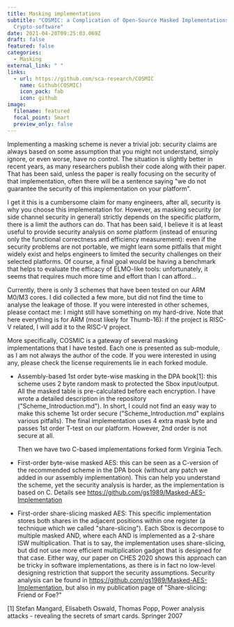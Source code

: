 ```yaml
---
title: Masking implementations
subtitle: "COSMIC: a Complication of Open-Source Masked Implementations for
  Crypto-software"
date: 2021-04-20T09:25:03.069Z
draft: false
featured: false
categories:
  - Masking
external_link: " "
links:
  - url: https://github.com/sca-research/COSMIC
    name: Github(COSMIC)
    icon_pack: fab
    icon: github
image:
  filename: featured
  focal_point: Smart
  preview_only: false
---
```

Implementing a masking scheme is never a trivial job: security claims are always based on some assumption that you might not understand, simply ignore, or even worse, have no control. The situation is slightly better in recent years, as many researchers publish their code along with their paper. That has been said, unless the paper is really focusing on the security of that implementation, often there will be a sentence saying "we do not guarantee the security of this implementation on your platform".

I get it this is a cumbersome claim for many engineers, after all, security is why you choose this implementation for. However, as masking security (or side channel security in general) strictly depends on the specific platform, there is a limit the authors can do. That has been said, I believe it is at least useful to provide security analysis on *some* platform (instead of ensuring only the functional correctness and efficiency measurement): even if the security problems are not portable, we might learn some pitfalls that might widely exist and helps engineers to limited the security challenges on their selected platforms. Of course, a final goal would be having a benchmark that helps to evaluate the efficacy of ELMO-like tools: unfortunately, it seems that requires much more time and effort than I can afford...

Currently, there is only 3 schemes that have been tested on our ARM M0/M3 cores. I did collected a few more, but did not find the time to analyse the leakage of those. If you were interested in other schemes, please contact me: I might still have something on my hard-drive. Note that here everything is for ARM (most likely for Thumb-16): if the project is RISC-V related, I will add it to the RISC-V project.

More specifically, COSMIC is a gateway of several masking implementations that I have tested. Each one is presented as sub-module, as I am not always the author of the code. If you were interested in using any, please check the license requirements lie in each forked module.

* Assembly-based 1st order byte-wise masking in the DPA book\[1]: this scheme uses 2 byte random mask to protected the Sbox input/output. All the masked table is pre-calculated before each encryption. I have wrote a detailed description in the repository ("Scheme_Introduction.md"). In short, I could not find an easy way to make this scheme 1st order secure ("Scheme_Introduction.md" explains various pitfalls). The final implementation uses 4 extra mask byte and passes 1st order T-test on our platform. However, 2nd order is not secure at all.

  Then we have two C-based implementations forked form Virginia Tech.
* First-order byte-wise masked AES: this can be seen as a C-version of the recommended scheme in the DPA book (without any patch we added in our assembly implementation). This can help you understand the scheme, yet the security analysis is harder, as the implementation is based on C. Details see https://github.com/gs1989/Masked-AES-Implementation
* First-order share-slicing masked AES: This specific implementation stores both shares in the adjacent positions within one register (a technique which we called "share-slicing"). Each Sbox is decompose to multiple masked AND, where each AND is implemented as a 2-share ISW multiplication. That is to say, the implementation uses share-slicing, but did not use more efficient multiplication gadget that is designed for that case. Either way, our paper on CHES 2020 shows this approach can be tricky in software implementations, as there is in fact no low-level designing restriction that support the security assumptions. Security analysis can be found in  https://github.com/gs1989/Masked-AES-Implementation, but also in my publication page of "Share-slicing: Friend or Foe?"

\[1]  Stefan Mangard, Elisabeth Oswald, Thomas Popp, Power analysis attacks - revealing the secrets of smart cards. Springer 2007